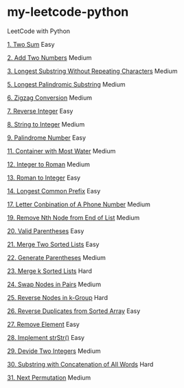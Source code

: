# my-leetcode-python
LeetCode with Python

[1. Two Sum](http://github.com/jeason353/my-leetcode-python/blob/master/1.Two_Sum.py) Easy

[2. Add Two Numbers](http://github.com/jeason353/my-leetcode-python/blob/master/2.Add_Two_Numbers.py) Medium

[3. Longest Substring Without Repeating Characters](http://github.com/jeason353/my-leetcode-python/blob/master/3.Longest_substring_without_repeating_characters.py) Medium

[5. Longest Palindromic Substring](http://github.com/jeason353/my-leetcode-python/blob/master/5.Longest_Palindromic_Substring.py) Medium

[6. Zigzag Conversion](http://github.com/jeason353/my-leetcode-python/blob/master/6.ZigZag_conversion.py) Medium

[7. Reverse Integer](http://github.com/jeason353/my-leetcode-python/blob/master/7.Reverse_Integer.py) Easy

[8. String to Integer](http://github.com/jeason353/my-leetcode-python/blob/master/8.String_to_Integer.py) Medium

[9. Palindrome Number](http://github.com/jeason353/my-leetcode-python/blob/master/9.Palindrome_Number.py) Easy

[11. Container with Most Water](http://github.com/jeason353/my-leetcode-python/blob/master/11.Container_with_most_water.py) Medium

[12. Integer to Roman](http://github.com/jeason353/my-leetcode-python/blob/master/12.Integer_to_Roman.py) Medium

[13. Roman to Integer](http://github.com/jeason353/my-leetcode-python/blob/master/13.Roman_to_Integer.py) Easy

[14. Longest Common Prefix](http://github.com/jeason353/my-leetcode-python/blob/master/14.Longest_common_prefix.py) Easy

[17. Letter Conbination of A Phone Number](http://github.com/jeason353/my-leetcode-python/blob/master/17.Letter_Conbinations_of_a_phone_number.py) Medium

[19. Remove Nth Node from End of List](http://github.com/jeason353/my-leetcode-python/blob/master/19.Remove_Nth_Node_from_end_of_list.py) Medium

[20. Valid Parentheses](http://github.com/jeason353/my-leetcode-python/blob/master/20.Valid_Parentheses.py) Easy

[21. Merge Two Sorted Lists](http://github.com/jeason353/my-leetcode-python/blob/master/21.Merge_Two_Sorted_Lists.py) Easy

[22. Generate Parentheses](http://github.com/jeason353/my-leetcode-python/blob/master/22.Generate_Parentheses.py) Medium

[23. Merge k Sorted Lists](http://github.com/jeason353/my-leetcode-python/blob/master/23.Merge_k_sorted_lists.py) Hard

[24. Swap Nodes in Pairs](http://github.com/jeason353/my-leetcode-python/blob/master/24.Swap_nodes_in_pairs.py) Medium

[25. Reverse Nodes in k-Group](http://github.com/jeason353/my-leetcode-python/blob/master/25.Reverse_nodes_in_k-Group.py) Hard

[26. Reverse Duplicates from Sorted Array](http://github.com/jeason353/my-leetcode-python/blob/master/26.Remove_duplicates_from_sorted_array.py) Easy

[27. Remove Element](http://github.com/jeason353/my-leetcode-python/blob/master/27.Remove_element.py) Easy

[28. Implement strStr()](http://github.com/jeason353/my-leetcode-python/blob/master/28.Implement_strStr.py) Easy

[29. Devide Two Integers](http://github.com/jeason353/my-leetcode-python/blob/master/29.Devide_two_Integers.py) Medium

[30. Substring with Concatenation of All Words](http://github.com/jeason353/my-leetcode-python/blob/master/30.Substring_with_concatenation_of_all_words.py) Hard

[31. Next Permutation](http://github.com/jeason353/my-leetcode-python/blob/master/31.Next_permutation.py) Medium